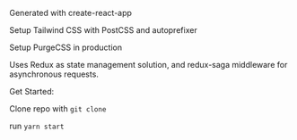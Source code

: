 Generated with create-react-app

Setup Tailwind CSS with PostCSS and autoprefixer

Setup PurgeCSS in production

Uses Redux as state management solution, and redux-saga middleware for asynchronous requests.

Get Started:

Clone repo with `git clone`

run `yarn start`


